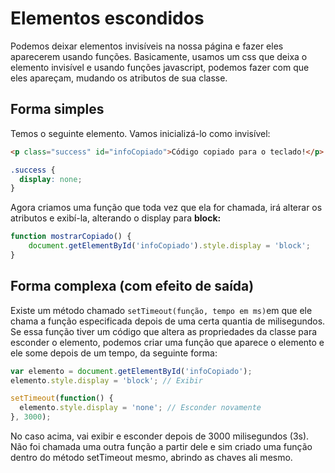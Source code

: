 # Elementos escondidos

Podemos deixar elementos invisíveis na nossa página e fazer eles aparecerem usando funções. Basicamente, usamos um css que deixa o elemento invisível e usando funções javascript, podemos fazer com que eles apareçam, mudando os atributos de sua classe.

## Forma simples

Temos o seguinte elemento. Vamos inicializá-lo como invisível:

```html
<p class="success" id="infoCopiado">Código copiado para o teclado!</p>
```

```css
.success {
  display: none;
}
```

Agora criamos uma função que toda vez que ela for chamada, irá alterar os atributos e exibí-la, alterando o display para **block:**

```javascript
function mostrarCopiado() {
    document.getElementById('infoCopiado').style.display = 'block';
}
```

## Forma complexa (com efeito de saída)

Existe um método chamado `setTimeout(função, tempo em ms)`em que ele chama a função especificada depois de uma certa quantia de milisegundos. Se essa função tiver um código que altera as propriedades da classe para esconder o elemento, podemos criar uma função que aparece o elemento e ele some depois de um tempo, da seguinte forma:

```javascript
var elemento = document.getElementById('infoCopiado');
elemento.style.display = 'block'; // Exibir

setTimeout(function() {
  elemento.style.display = 'none'; // Esconder novamente
}, 3000);
```

No caso acima, vai exibir e esconder depois de 3000 milisegundos (3s). Não foi chamada uma outra função a partir dele e sim criado uma função dentro do método setTimeout mesmo, abrindo as chaves ali mesmo.
